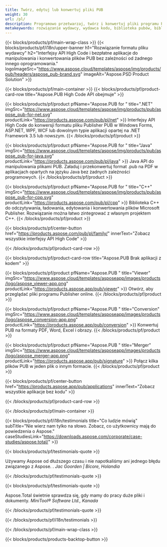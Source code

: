 ```yaml
---
title: Twórz, edytuj lub konwertuj pliki PUB
weight: 30
url: /pl/
description: Programowo przetwarzaj, twórz i konwertuj pliki programu Publisher za pomocą interfejsów API High Code. Zintegruj funkcjonalność ze swoim produktem!
metakeywords: rozwiązanie wydawcy, wydawca kodu, biblioteka pubów, biblioteka wydawcy ms
---
```


{{< blocks/products/pf/main-wrap-class >}}
{{< blocks/products/pf/i18n/upper-banner h1="Rozwiązanie formatu pliku wydawcy" h2="Interfejsy API High Code i bezpłatne aplikacje do manipulowania i konwertowania plików PUB bez zależności od żadnego innego oprogramowania."  logoImageSrc="https://www.aspose.cloud/templates/aspose/img/products/pub/headers/aspose_pub-brand.svg" imageAlt="Aspose.PSD Product Solution" >}}

{{< blocks/products/pf/main-container >}}
{{< blocks/products/pf/product-card-row title="Aspose.PUB High Code API obejmuje" >}}

{{< blocks/products/pf/product pfName="Aspose.PUB for " title=".NET" imgSrc="https://www.aspose.cloud/templates/aspose/img/products/pub/aspose_pub-for-net.svg" productLink="https://products.aspose.com/pub/pl/net" >}}
Interfejsy API High Code do konwersji formatu pliku Publisher PUB w Windows Forms, ASP.NET, WPF, WCF lub dowolnym typie aplikacji opartej na .NET Framework 3.5 lub nowszym.
{{< /blocks/products/pf/product >}}

{{< blocks/products/pf/product pfName="Aspose.PUB for " title="Java" imgSrc="https://www.aspose.cloud/templates/aspose/img/products/pub/aspose_pub-for-java.svg" productLink="https://products.aspose.com/pub/pl/java" >}}
Java API do manipulowania plikami PUB. Załaduj i przekonwertuj format .pub na PDF w aplikacjach opartych na języku Java bez żadnych zależności programowych.
{{< /blocks/products/pf/product >}}

{{< blocks/products/pf/product pfName="Aspose.PUB for " title="C++" imgSrc="https://www.aspose.cloud/templates/aspose/img/products/pub/aspose_pub-for-cpp.svg" productLink="https://products.aspose.com/pub/pl/cpp" >}}
Biblioteka C++ do odczytywania, ładowania, edytowania i konwertowania plików Microsoft Publisher. Rozwiązanie można łatwo zintegrować z własnym projektem C++.
{{< /blocks/products/pf/product >}}

{{< blocks/products/pf/center-button href="https://products.aspose.com/pub/pl/family/" innerText="Zobacz wszystkie interfejsy API High Code" >}}

{{< /blocks/products/pf/product-card-row >}}

{{< blocks/products/pf/product-card-row title="Aspose.PUB Brak aplikacji z kodem" >}}

{{< blocks/products/pf/product pfName="Aspose.PUB " title="Viewer" imgSrc="https://www.aspose.cloud/templates/asposeapp/images/products/logo/aspose_viewer-app.png" productLink="https://products.aspose.app/pub/viewer" >}} Otwórz, aby przeglądać pliki programu Publisher online. {{< /blocks/products/pf/product >}}

{{< blocks/products/pf/product pfName="Aspose.PUB " title="Conversion" imgSrc="https://www.aspose.cloud/templates/asposeapp/images/products/logo/aspose_conversion-app.png" productLink="https://products.aspose.app/pub/conversion" >}} Konwertuj PUB na formaty PDF, Word, Excel i obrazy. {{< /blocks/products/pf/product >}}

{{< blocks/products/pf/product pfName="Aspose.PUB " title="Merger" imgSrc="https://www.aspose.cloud/templates/asposeapp/images/products/logo/aspose_merger-app.png" productLink="https://products.aspose.app/pub/signature" >}} Połącz kilka plików PUB w jeden plik o innym formacie. {{< /blocks/products/pf/product >}}

{{< blocks/products/pf/center-button href="https://products.aspose.app/pub/applications" innerText="Zobacz wszystkie aplikacje bez kodu" >}}

{{< /blocks/products/pf/product-card-row >}}

{{< /blocks/products/pf/main-container >}}

{{< blocks/products/pf/i18n/testimonials title="Co ludzie mówią" subTitle="Nie wierz nam tylko na słowo. Zobacz, co użytkownicy mają do powiedzenia o Aspose." caseStudiesLink="https://downloads.aspose.com/corporate/case-studies/aspose.total/" >}}

{{< blocks/products/pf/testimonials-quote >}}
<p class="first">
 Używamy Aspose od dłuższego czasu i nie napotkaliśmy ani jednego błędu związanego z Aspose. .
 <em>
  Jac Goorden | Bicore, Holandia
 </em>
</p>

{{< /blocks/products/pf/testimonials-quote >}}

{{< blocks/products/pf/testimonials-quote >}}
<p class="second">
 Aspose.Total świetnie sprawdza się, gdy mamy do pracy duże pliki i dokumenty.
 <em>
  MiniTool® Software Ltd., Kanada
 </em>
</p>

{{< /blocks/products/pf/testimonials-quote >}}

{{< /blocks/products/pf/i18n/testimonials >}}

{{< /blocks/products/pf/main-wrap-class >}}

{{< blocks/products/products-backtop-button >}}